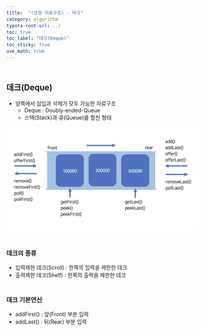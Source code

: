 ```yaml
---
title:  "(선형 자료구조) - 데크"
category: algorithm
typora-root-url: ../
toc: true
toc_label: "데크(Deque)"
toc_sticky: true
use_math: true
---
```


## <br>데크(Deque)

- 양쪽에서 삽입과 삭제가 모두 가능한 자료구조
  - Deque : Doubly-ended-Queue
  - 스택(Stack)과 큐(Queue)를 합친 형태


<img src="/images/2023-11-17-algorithm-Deque/deq.png" alt="deq" style="zoom:67%;" />

### <br>데크의 종류

- 입력제한 데크(Scroll) : 한쪽의 입력을 제한한 데크
- 출력제한 데크(Shelf) : 한쪽의 출력을 제한한 데크



### <br>데크 기본연산

- addFirst() : 앞(Front) 부분 입력
- addLast() : 뒤(Rear) 부분 입력

